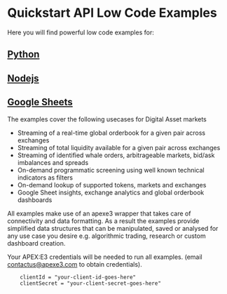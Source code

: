 # Quickstart API Low Code Examples

Here you will find powerful low code examples for:

## [Python](https://github.com/apexe3/apexe3-api/tree/main/examples/python)
## [Nodejs](https://github.com/apexe3/apexe3-api/tree/main/examples/nodejs)
## [Google Sheets](https://github.com/apexe3/apexe3-api/tree/main/examples/google-sheets)  

The examples cover the following usecases for Digital Asset markets

- Streaming of a real-time global orderbook for a given pair across exchanges
- Streaming of total liquidity available for a given pair across exchanges
- Streaming of identified whale orders, arbitrageable markets, bid/ask imbalances and spreads
- On-demand programmatic screening using well known technical indicators as filters
- On-demand lookup of supported tokens, markets and exchanges
- Google Sheet insights, exchange analytics and global orderbook dashboards

All examples make use of an apexe3 wrapper that takes care of connectivity and data formatting. As a result the examples provide simplified data structures that can be manipulated, saved or analysed for any use case you desire e.g. algorithmic trading, research or custom dashboard creation.

Your APEX:E3 credentials will be needed to run all examples. (email contactus@apexe3.com to obtain credentials).

```
    clientId = "your-client-id-goes-here"
    clientSecret = "your-client-secret-goes-here"
```
